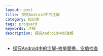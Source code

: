 ```yaml
---
layout: post
title: 探究Android中的注解
category: 知识库
tags: proguard
keywords: 注解
description: 探究Android中的注解
---
```


* [探究Android中的注解-枚举替换，空值检查](http://droidyue.com/blog/2016/08/14/android-annnotation/)